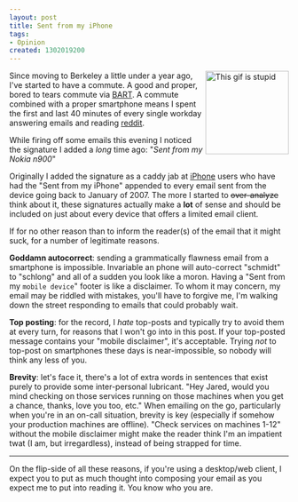 ```yaml
--- 
layout: post
title: Sent from my iPhone
tags: 
- Opinion
created: 1302019200
---
```

<img width="150" align="right" alt="This gif is stupid" src="http://agentdero.cachefly.net/unethicalblogger.com/images/email.gif"/>

Since moving to Berkeley a little under a year ago, I've started to have a
commute. A good and proper, bored to tears commute via
[BART](http://www.bart.gov). A commute combined with a proper smartphone means
I spent the first and last 40 minutes of every single workday answering emails
and reading [reddit](http://www.reddit.com).

While firing off some emails this evening I noticed the signature I added a
*long* time ago: "*Sent from my Nokia n900*"

Originally I added the signature as a caddy jab at
[iPhone](http://en.wikipedia.org/wiki/IPhone) users who have had
the "Sent from my iPhone" appended to every email sent from the device going
back to January of 2007. The more I started to
<strike>over-analyze</strike> think about it, these signatures actually make a
**lot** of sense and should be included on just about every device that offers
a limited email client.


If for no other reason than to inform the reader(s) of the email that it might
suck, for a number of legitimate reasons.


**Goddamn autocorrect**: sending a grammatically flawness email from a
smartphone is impossible. Invariable an phone will auto-correct "schmidt" to
"schlong" and all of a sudden you look like a moron. Having a "Sent from my
`mobile device`" footer is like a disclaimer. To whom it may concern, my email
may be riddled with mistakes, you'll have to forgive me, I'm walking down the
street responding to emails that could probably wait.


**Top posting**: for the record, I *hate* top-posts and typically try to avoid
them at every turn, for reasons that I won't go into in this post. If your
top-posted message contains your "mobile disclaimer", it's acceptable. Trying
*not* to top-post on smartphones these days is near-impossible, so nobody will
think any less of you.


**Brevity**: let's face it, there's a lot of extra words in sentences that
exist purely to provide some inter-personal lubricant. "Hey Jared, would you
mind checking on those services running on those machines when you get a
chance, thanks, love you too, etc." When emailing on the go, particularly when
you're in an on-call situation, brevity is key (especially if somehow your
production machines are offline). "Check services on machines 1-12" without the
mobile disclaimer might make the reader think I'm an impatient twat (I am, but
irregardless), instead of being strapped for time.

----

On the flip-side of all these reasons, if you're using a desktop/web client, I
expect you to put as much thought into composing your email as you expect me to
put into reading it. You know who you are.
<!--break-->
